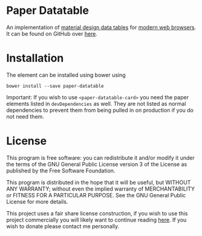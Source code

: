 Paper Datatable
===
An implementation of [material design data tables](https://www.google.com/design/spec/components/data-tables.html)
for [modern web browsers](?browser-support). It can be found on GitHub over 
[here](http://github.com/David-Mulder/paper-datatable).

Installation
===
The element can be installed using bower using

	bower install --save paper-datatable

Important: If you wish to use `<paper-datatable-card>` you need the paper elements listed in `devDependencies` as well. They are not listed as normal dependencies to prevent them from being pulled in on production if you do not need them.

License
===

This program is free software: you can redistribute it and/or modify
it under the terms of the GNU General Public License version 3 of the License as published by
the Free Software Foundation.

This program is distributed in the hope that it will be useful,
but WITHOUT ANY WARRANTY; without even the implied warranty of
MERCHANTABILITY or FITNESS FOR A PARTICULAR PURPOSE.  See the
GNU General Public License for more details.

This project uses a fair share license construction, if you wish to use this project commercially you will likely want to
continue reading [here](https://github.com/David-Mulder/fair-share-license/blob/master/CONTRIBUTING.md). If you wish to
donate please contact me personally.

